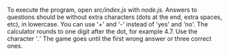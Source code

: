 To execute the program, open _src/index.js_ with *node.js*.
Answers to questions should be without extra characters (dots at the end, extra spaces, etc), in lowercase.
You can use '+' and '-' instead of 'yes' and 'no'. 
The calculator rounds to one digit after the dot, for example 4.7. Use the character '*.*'
The game goes until the first wrong answer or three correct ones.
